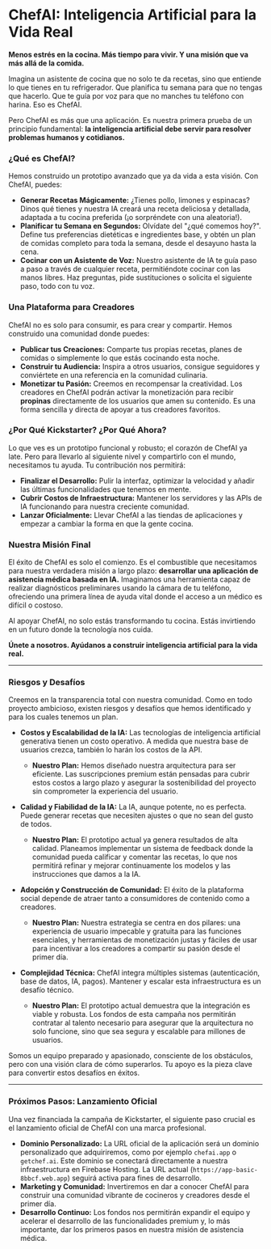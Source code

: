 


# ChefAI: Inteligencia Artificial para la Vida Real

**Menos estrés en la cocina. Más tiempo para vivir. Y una misión que va más allá de la comida.**

Imagina un asistente de cocina que no solo te da recetas, sino que entiende lo que tienes en tu refrigerador. Que planifica tu semana para que no tengas que hacerlo. Que te guía por voz para que no manches tu teléfono con harina. Eso es ChefAI.

Pero ChefAI es más que una aplicación. Es nuestra primera prueba de un principio fundamental: **la inteligencia artificial debe servir para resolver problemas humanos y cotidianos.**

### ¿Qué es ChefAI?

Hemos construido un prototipo avanzado que ya da vida a esta visión. Con ChefAI, puedes:

*   **Generar Recetas Mágicamente:** ¿Tienes pollo, limones y espinacas? Dinos qué tienes y nuestra IA creará una receta deliciosa y detallada, adaptada a tu cocina preferida (¡o sorpréndete con una aleatoria!).
*   **Planificar tu Semana en Segundos:** Olvídate del "¿qué comemos hoy?". Define tus preferencias dietéticas e ingredientes base, y obtén un plan de comidas completo para toda la semana, desde el desayuno hasta la cena.
*   **Cocinar con un Asistente de Voz:** Nuestro asistente de IA te guía paso a paso a través de cualquier receta, permitiéndote cocinar con las manos libres. Haz preguntas, pide sustituciones o solicita el siguiente paso, todo con tu voz.

### Una Plataforma para Creadores

ChefAI no es solo para consumir, es para crear y compartir. Hemos construido una comunidad donde puedes:

*   **Publicar tus Creaciones:** Comparte tus propias recetas, planes de comidas o simplemente lo que estás cocinando esta noche.
*   **Construir tu Audiencia:** Inspira a otros usuarios, consigue seguidores y conviértete en una referencia en la comunidad culinaria.
*   **Monetizar tu Pasión:** Creemos en recompensar la creatividad. Los creadores en ChefAI podrán activar la monetización para recibir **propinas** directamente de los usuarios que amen su contenido. Es una forma sencilla y directa de apoyar a tus creadores favoritos.

### ¿Por Qué Kickstarter? ¿Por Qué Ahora?

Lo que ves es un prototipo funcional y robusto; el corazón de ChefAI ya late. Pero para llevarlo al siguiente nivel y compartirlo con el mundo, necesitamos tu ayuda. Tu contribución nos permitirá:

*   **Finalizar el Desarrollo:** Pulir la interfaz, optimizar la velocidad y añadir las últimas funcionalidades que tenemos en mente.
*   **Cubrir Costos de Infraestructura:** Mantener los servidores y las APIs de IA funcionando para nuestra creciente comunidad.
*   **Lanzar Oficialmente:** Llevar ChefAI a las tiendas de aplicaciones y empezar a cambiar la forma en que la gente cocina.

### Nuestra Misión Final

El éxito de ChefAI es solo el comienzo. Es el combustible que necesitamos para nuestra verdadera misión a largo plazo: **desarrollar una aplicación de asistencia médica basada en IA.** Imaginamos una herramienta capaz de realizar diagnósticos preliminares usando la cámara de tu teléfono, ofreciendo una primera línea de ayuda vital donde el acceso a un médico es difícil o costoso.

Al apoyar ChefAI, no solo estás transformando tu cocina. Estás invirtiendo en un futuro donde la tecnología nos cuida.

**Únete a nosotros. Ayúdanos a construir inteligencia artificial para la vida real.**

---

### Riesgos y Desafíos

Creemos en la transparencia total con nuestra comunidad. Como en todo proyecto ambicioso, existen riesgos y desafíos que hemos identificado y para los cuales tenemos un plan.

*   **Costos y Escalabilidad de la IA:** Las tecnologías de inteligencia artificial generativa tienen un costo operativo. A medida que nuestra base de usuarios crezca, también lo harán los costos de la API.
    *   **Nuestro Plan:** Hemos diseñado nuestra arquitectura para ser eficiente. Las suscripciones premium están pensadas para cubrir estos costos a largo plazo y asegurar la sostenibilidad del proyecto sin comprometer la experiencia del usuario.

*   **Calidad y Fiabilidad de la IA:** La IA, aunque potente, no es perfecta. Puede generar recetas que necesiten ajustes o que no sean del gusto de todos.
    *   **Nuestro Plan:** El prototipo actual ya genera resultados de alta calidad. Planeamos implementar un sistema de feedback donde la comunidad pueda calificar y comentar las recetas, lo que nos permitirá refinar y mejorar continuamente los modelos y las instrucciones que damos a la IA.

*   **Adopción y Construcción de Comunidad:** El éxito de la plataforma social depende de atraer tanto a consumidores de contenido como a creadores.
    *   **Nuestro Plan:** Nuestra estrategia se centra en dos pilares: una experiencia de usuario impecable y gratuita para las funciones esenciales, y herramientas de monetización justas y fáciles de usar para incentivar a los creadores a compartir su pasión desde el primer día.

*   **Complejidad Técnica:** ChefAI integra múltiples sistemas (autenticación, base de datos, IA, pagos). Mantener y escalar esta infraestructura es un desafío técnico.
    *   **Nuestro Plan:** El prototipo actual demuestra que la integración es viable y robusta. Los fondos de esta campaña nos permitirán contratar al talento necesario para asegurar que la arquitectura no solo funcione, sino que sea segura y escalable para millones de usuarios.

Somos un equipo preparado y apasionado, consciente de los obstáculos, pero con una visión clara de cómo superarlos. Tu apoyo es la pieza clave para convertir estos desafíos en éxitos.

---
### Próximos Pasos: Lanzamiento Oficial

Una vez financiada la campaña de Kickstarter, el siguiente paso crucial es el lanzamiento oficial de ChefAI con una marca profesional.

*   **Dominio Personalizado:** La URL oficial de la aplicación será un dominio personalizado que adquiriremos, como por ejemplo `chefai.app` o `getchef.ai`. Este dominio se conectará directamente a nuestra infraestructura en Firebase Hosting. La URL actual (`https://app-basic-8bbcf.web.app`) seguirá activa para fines de desarrollo.
*   **Marketing y Comunidad:** Invertiremos en dar a conocer ChefAI para construir una comunidad vibrante de cocineros y creadores desde el primer día.
*   **Desarrollo Continuo:** Los fondos nos permitirán expandir el equipo y acelerar el desarrollo de las funcionalidades premium y, lo más importante, dar los primeros pasos en nuestra misión de asistencia médica.
